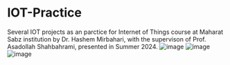 # IOT-Practice
Several IOT projects as an parctice for Internet of Things course at Maharat Sabz institution by Dr. Hashem Mirbahari, with the supervison of Prof. Asadollah Shahbahrami, presented in Summer 2024.
![image](https://github.com/user-attachments/assets/94084b3a-1689-464a-8531-644536ce2abd)
![image](https://github.com/user-attachments/assets/bf4b8217-cb37-486e-8438-2f9f6fad9ecf)
![image](https://github.com/user-attachments/assets/9306a586-9ac3-4d54-b057-8932923d00d1)
